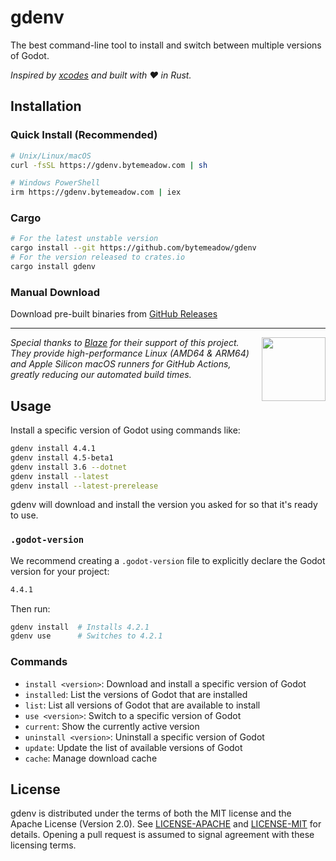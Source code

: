 # gdenv

The best command-line tool to install and switch between multiple versions of Godot.

_Inspired by [xcodes](https://github.com/XcodesOrg/xcodes) and built with ❤️ in Rust._

## Installation

### Quick Install (Recommended)

```bash
# Unix/Linux/macOS
curl -fsSL https://gdenv.bytemeadow.com | sh

# Windows PowerShell
irm https://gdenv.bytemeadow.com | iex
```

### Cargo

```bash
# For the latest unstable version
cargo install --git https://github.com/bytemeadow/gdenv
# For the version released to crates.io
cargo install gdenv
```

### Manual Download

Download pre-built binaries from [GitHub Releases](https://github.com/bytemeadow/gdenv/releases)

---

<div align="left" valign="middle">
<a href="https://runblaze.dev">
 <picture>
   <source media="(prefers-color-scheme: dark)" srcset="https://www.runblaze.dev/logo_dark.png">
   <img align="right" src="https://www.runblaze.dev/logo_light.png" height="102px"/>
 </picture>
</a>

<br style="display: none;"/>

_Special thanks to [Blaze](https://runblaze.dev) for their support of this project. They provide high-performance Linux (AMD64 & ARM64) and Apple Silicon macOS runners for GitHub Actions, greatly reducing our automated build times._

</div>

## Usage

Install a specific version of Godot using commands like:

```bash
gdenv install 4.4.1
gdenv install 4.5-beta1
gdenv install 3.6 --dotnet
gdenv install --latest
gdenv install --latest-prerelease
```

gdenv will download and install the version you asked for so that it's ready to use.

### `.godot-version`

We recommend creating a `.godot-version` file to explicitly declare the Godot version for your project:

```txt
4.4.1
```

Then run:
```bash
gdenv install  # Installs 4.2.1
gdenv use      # Switches to 4.2.1
```

### Commands

- `install <version>`: Download and install a specific version of Godot
- `installed`: List the versions of Godot that are installed
- `list`: List all versions of Godot that are available to install
- `use <version>`: Switch to a specific version of Godot
- `current`: Show the currently active version
- `uninstall <version>`: Uninstall a specific version of Godot
- `update`: Update the list of available versions of Godot
- `cache`: Manage download cache

## License

gdenv is distributed under the terms of both the MIT license and the Apache License (Version 2.0).
See [LICENSE-APACHE](./LICENSE-APACHE) and [LICENSE-MIT](./LICENSE-MIT) for details. Opening a pull
request is assumed to signal agreement with these licensing terms.
